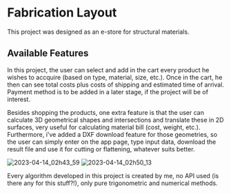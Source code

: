 # Fabrication Layout

This project was designed as an e-store for structural materials.

## Available Features

In this project, the user can select and add in the cart every product he wishes to accquire (based on type, material, size, etc.). Once in the cart, he then can see total costs plus costs of shipping and estimated time of arrival. Payment method is to be added in a later stage, if the project will be of interest.

Besides shopping the products, one extra feature is that the user can calculate 3D geometrical shapes and intersections and translate these in 2D surfaces, very useful for calculating material bill (cost, weight, etc.).
Furthermore, i've added a DXF download feature for those geometries, so the user can simply enter on the app page, type input data, download the result file and use it for cutting or flattening, whatever suits better.

![2023-04-14_02h43_59](https://user-images.githubusercontent.com/115340892/231909000-844c905f-ae9d-40f9-a1ed-071cd81b7918.png)
![2023-04-14_02h50_13](https://user-images.githubusercontent.com/115340892/231909105-7de6df39-5ba8-4978-a445-4bdef41a43a9.png)

Every algorithm developed in this project is created by me, no API used (is there any for this stuff?!), only pure trigonometric and numerical methods.
